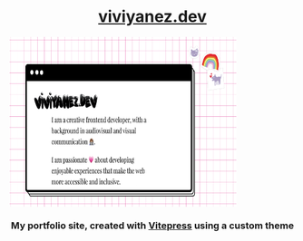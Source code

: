 <div align="center">

  # [viviyanez.dev](https://www.viviyanez.dev/)

<div style="display: flex;">
<img src='docs/public/assets/viviyanezdev.png' width=400 height=300 alt='A fully accessible switcher web component with show label option and disabled state'/>
</div>

### My portfolio site, created with [Vitepress](https://vitepress.dev/) using a custom theme

  
</div>
